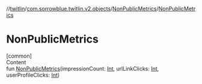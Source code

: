 //[twitlin](../../index.md)/[com.sorrowblue.twitlin.v2.objects](../index.md)/[NonPublicMetrics](index.md)/[NonPublicMetrics](-non-public-metrics.md)



# NonPublicMetrics  
[common]  
Content  
fun [NonPublicMetrics](-non-public-metrics.md)(impressionCount: [Int](https://kotlinlang.org/api/latest/jvm/stdlib/kotlin/-int/index.html), urlLinkClicks: [Int](https://kotlinlang.org/api/latest/jvm/stdlib/kotlin/-int/index.html), userProfileClicks: [Int](https://kotlinlang.org/api/latest/jvm/stdlib/kotlin/-int/index.html))  




